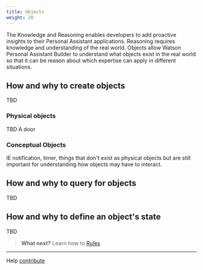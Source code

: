 ```yaml
---
title: Objects
weight: 20
---
```

The Knowledge and Reasoning enables developers to add proactive insights to their Personal Assistant applications.   Reasoning requires knowledge and understanding of the real world. Objects allow Watson Personal Assistant Builder to understand what objects exist in the real world so that it can be reason about which expertise can apply in different situations.

## How and why to create objects
TBD

### Physical objects
TBD  A door

### Conceptual Objects
IE notification,  timer,  things that don't exist as physical objects but are still important for understanding how objects may have to interact.

## How and why to query for objects
TBD

## How and why to define an object's state
TBD

 > **What next?** Learn how to [Rules]({{site.baseurl}}/developer/knowledge/rules/)

____
Help [contribute]({{site.baseurl}}/developer/contribute/contribute-doc/)
